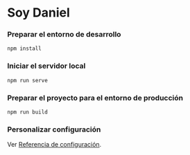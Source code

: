 # Soy Daniel

### Preparar el entorno de desarrollo
```
npm install
```

### Iniciar el servidor local
```
npm run serve
```

### Preparar el proyecto para el entorno de producción
```
npm run build
```

### Personalizar configuración
Ver [Referencia de configuración](https://cli.vuejs.org/config/).
